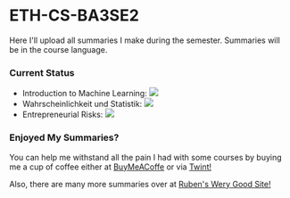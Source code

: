 # ETH-CS-BA3SE2

Here I'll upload all summaries I make during the semester. Summaries will be in the course language.

### Current Status
- Introduction to Machine Learning: ![](https://us-central1-progress-markdown.cloudfunctions.net/progress/72)
- Wahrscheinlichkeit und Statistik: ![](https://us-central1-progress-markdown.cloudfunctions.net/progress/100)
- Entrepreneurial Risks: ![](https://us-central1-progress-markdown.cloudfunctions.net/progress/100)

### Enjoyed My Summaries?

You can help me withstand all the pain I had with some courses by buying me a cup of coffee either at [BuyMeACoffe](https://www.buymeacoffee.com/rwgs) or via [Twint!](https://rwgs.ch/twint.html)

Also, there are many more summaries over at [Ruben's Wery Good Site!](https://rwgs.ch)
